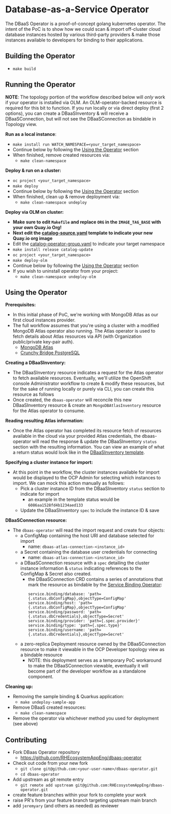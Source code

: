 # Database-as-a-Service Operator
The DBaaS Operator is a proof-of-concept golang kubernetes operator. The intent of the PoC is to show how we could
scan & import off-cluster cloud database instances hosted by various third-party providers & make those instances
available to developers for binding to their applications.

## Building the Operator
- `make build`

## Running the Operator
**NOTE**: The topology portion of the workflow described below will *only* work if your operator is installed via OLM.
An OLM-operator-backed resource is required for this bit to function. If you run locally or via direct deploy (first 2
options), you can create a DBaaSInventory & will receive a DBaaSConnection, but will not see the DBaaSConnection as
bindable in Topology view.

**Run as a local instance**:
- `make install run WATCH_NAMESPACE=<your_target_namespace>`
- Continue below by following the [Using the Operator](#using-the-operator) section
- When finished, remove created resources via:
  - `make clean-namespace`

**Deploy & run on a cluster:**
- `oc project <your_target_namespace>`
- `make deploy`
- Continue below by following the [Using the Operator](#using-the-operator) section
- When finished, clean up & remove deployment via:
  - `make clean-namespace undeploy`

**Deploy via OLM on cluster:**
- **Make sure to edit `Makefile` and replace `ORG` in the `IMAGE_TAG_BASE` with your own Quay.io Org!**
- **Next edit the [catalog-source.yaml](config/samples/catalog-source.yaml) template to indicate your new Quay.io org image**
- Edit the [catalog-operator-group.yaml](config/samples/catalog-operator-group.yaml) to indicate your target namespace
- `make install release catalog-update`
- `oc project <your_target_namespace>`
- `make deploy-olm`
- Continue below by following the [Using the Operator](#using-the-operator) section
- If you wish to uninstall operator from your project:
  - `make clean-namespace undeploy-olm`

## Using the Operator

**Prerequisites:**
- In this initial phase of PoC, we're working with MongoDB Atlas as our first cloud instances provider.
- The full workflow assumes that you're using a cluster with a modified MongoDB Atlas operator also running. The Atlas
  operator is used to fetch details about Atlas resources via API (with Organization public/private key-pair auth).
  - [MongoDB Atlas](https://github.com/RHEcosystemAppEng/mongodb-atlas-kubernetes)
  - [Crunchy Bridge PostgreSQL](https://github.com/CrunchyData/crunchy-bridge-operator)

**Creating a DBaaSInventory:**
- The DBaaSInventory resource indicates a request for the Atlas operator to fetch available resources. Eventually, we'll
  utilize the OpenShift console Administrator workflow to create & modify these resources, but for the sake of running
  locally or purely via CLI, you can create this resource as follows
- Once created, the `dbaas-operator` will reconcile this new DBaaSInventory resource & create an `MongoDBAtlasInventory` resource
  for the Atlas operator to consume.

**Reading resulting Atlas information:**
- Once the Atlas operator has completed its resource fetch of resources available in the cloud via your provided Atlas
  credentials, the dbaas-operator will read the response & update the DBaaSInventory `status` section with the resulting
  information. You can view an example of what a return status would look like in the
  [DBaaSInventory template](config/samples/dbaas_v1alpha1_dbaasinventory.yaml).

**Specifying a cluster instance for import:**
- At this point in the workflow, the cluster instances available for import would be displayed to the OCP Admin for
  selecting which instances to import. We can mock this action manually as follows:
  - Pick a cluster instance ID from the DBaaSInventory `status` section to indicate for import
    - an example in the template status would be `6086aa1528fd4b1234aed133`
  - Update the DBaaSInventory `spec` to include the instance ID & save

**DBaaSConnection resource:**
- The `dbaas-operator` will read the import request and create four objects:
  - a ConfigMap containing the host URI and database selected for import
    - name: `dbaas-atlas-connection-<instance_id>`
  - a Secret containing the database user credentials for connecting
    - name: `dbaas-atlas-connection-<instance_id>`
  - a DBaaSConnection resource with a `spec` detailing the cluster instance information & `status` indicating references
    to the ConfigMap & Secret also created.
    - the DBaaSConnection CRD contains a series of annotations that mark the resource as bindable by the
      [Service Binding Operator](https://github.com/redhat-developer/service-binding-operator):
      ```
      service.binding/database: 'path={.status.dbConfigMap},objectType=ConfigMap'
      service.binding/host: 'path={.status.dbConfigMap},objectType=ConfigMap'
      service.binding/password: 'path={.status.dbCredentials},objectType=Secret'
      service.binding/provider: 'path={.spec.provider}'
      service.binding/type: 'path={.spec.type}'
      service.binding/username: 'path={.status.dbCredentials},objectType=Secret'
      ```
  - a zero-replica Deployment resource owned by the DBaaSConnection resource to make it viewable in the OCP Developer
    topology view as a bindable resource
    - NOTE: this deployment serves as a temporary PoC workaround to make the DBaaSConnection viewable, eventually it will
      become part of the developer workflow as a standalone component.

**Cleaning up:**
- Removing the sample binding & Quarkus application:
  - `make undeploy-sample-app`
- Remove DBaaS created resources:
  - `make clean-namespace`
- Remove the operator via whichever method you used for deployment (see above)

## Contributing

- Fork DBaas Operator repository
  - https://github.com/RHEcosystemAppEng/dbaas-operator
- Check out code from your new fork
  - `git clone git@github.com:<your-user-name>/dbaas-operator.git`
  - `cd dbaas-operator`
- Add upstream as git remote entry
  - `git remote add upstream git@github.com:RHEcosystemAppEng/dbaas-operator.git`
- create feature branches within your fork to complete your work
- raise PR's from your feature branch targeting upstream main branch
- add `jeremyary` (and others as needed) as reviewer
